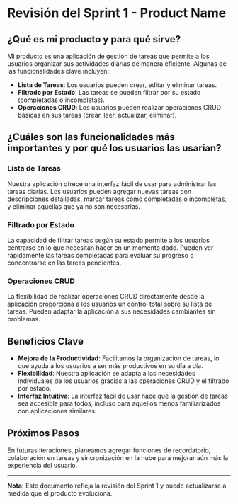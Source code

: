 # Revisión del Sprint 1 - Product Name

## ¿Qué es mi producto y para qué sirve?

Mi producto es una aplicación de gestión de tareas que permite a los usuarios organizar sus actividades diarias de manera eficiente. Algunas de las funcionalidades clave incluyen:

- **Lista de Tareas**: Los usuarios pueden crear, editar y eliminar tareas.
- **Filtrado por Estado**: Las tareas se pueden filtrar por su estado (completadas o incompletas).
- **Operaciones CRUD**: Los usuarios pueden realizar operaciones CRUD básicas en sus tareas (crear, leer, actualizar, eliminar).

## ¿Cuáles son las funcionalidades más importantes y por qué los usuarios las usarían?

### Lista de Tareas

Nuestra aplicación ofrece una interfaz fácil de usar para administrar las tareas diarias. Los usuarios pueden agregar nuevas tareas con descripciones detalladas, marcar tareas como completadas o incompletas, y eliminar aquellas que ya no son necesarias.

### Filtrado por Estado

La capacidad de filtrar tareas según su estado permite a los usuarios centrarse en lo que necesitan hacer en un momento dado. Pueden ver rápidamente las tareas completadas para evaluar su progreso o concentrarse en las tareas pendientes.

### Operaciones CRUD

La flexibilidad de realizar operaciones CRUD directamente desde la aplicación proporciona a los usuarios un control total sobre su lista de tareas. Pueden adaptar la aplicación a sus necesidades cambiantes sin problemas.

## Beneficios Clave

- **Mejora de la Productividad**: Facilitamos la organización de tareas, lo que ayuda a los usuarios a ser más productivos en su día a día.
- **Flexibilidad**: Nuestra aplicación se adapta a las necesidades individuales de los usuarios gracias a las operaciones CRUD y el filtrado por estado.
- **Interfaz Intuitiva**: La interfaz fácil de usar hace que la gestión de tareas sea accesible para todos, incluso para aquellos menos familiarizados con aplicaciones similares.

## Próximos Pasos

En futuras iteraciones, planeamos agregar funciones de recordatorio, colaboración en tareas y sincronización en la nube para mejorar aún más la experiencia del usuario.

---

**Nota:** Este documento refleja la revisión del Sprint 1 y puede actualizarse a medida que el producto evoluciona.
